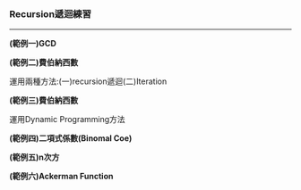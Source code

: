 ### Recursion遞迴練習
-----------------
<b>(範例一)GCD</b>


<b>(範例二)費伯納西數</b>

運用兩種方法:(一)recursion遞迴(二)Iteration

<b>(範例三)費伯納西數</b> 

運用Dynamic Programming方法

<b>(範例四)二項式係數(Binomal Coe)</b>

<b>(範例五)n次方</b>

<b>(範例六)Ackerman Function</b>
<img scr="https://ibb.co/NY6Dy0w">

